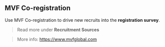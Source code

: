 ## MVF Co-registration

Use MVF Co-registration to drive new recruits into the **registration survey**.

> Read more under **Recruitment Sources**

> More info: https://www.mvfglobal.com
